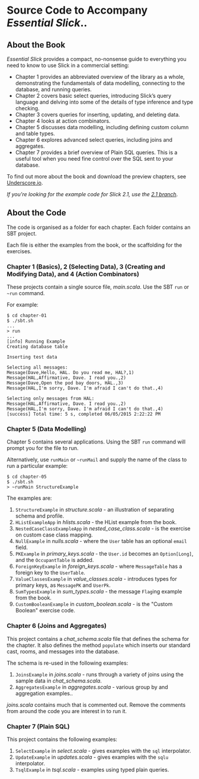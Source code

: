 # Source Code to Accompany _Essential Slick_..

## About the Book

_Essential Slick_ provides a compact, no-nonsense guide to everything you need to know to use Slick in a commercial setting:

*    Chapter 1 provides an abbreviated overview of the library as a whole, demonstrating the fundamentals of data modelling, connecting to the database, and running queries.
*    Chapter 2 covers basic select queries, introducing Slick’s query language and delving into some of the details of type inference and type checking.
*    Chapter 3 covers queries for inserting, updating, and deleting data.
*    Chapter 4 looks at action combinators.
*    Chapter 5 discusses data modelling, including defining custom column and table types.
*    Chapter 6 explores advanced select queries, including joins and aggregates.
*    Chapter 7 provides a brief overview of Plain SQL queries. This is a useful tool when you need fine control over the SQL sent to your database.

To find out more about the book and download the preview chapters, see [Underscore.io](https://underscore.io/books/essential-slick/).

  _If you're looking for the example code for Slick 2.1, use the [2.1 branch](https://github.com/underscoreio/essential-slick-code/tree/2.1)_.

## About the Code

The code is organised as a folder for each chapter. Each folder contains an SBT project.

Each file is either the examples from the book, or the scaffolding for the exercises.


### Chapter 1 (Basics), 2 (Selecting Data), 3 (Creating and Modifying Data), and 4 (Action Combinators)

These projects contain a single source file, _main.scala_. Use the SBT `run` or `~run` command.

For example:

```
$ cd chapter-01
$ ./sbt.sh
...
> run
...
[info] Running Example
Creating database table

Inserting test data

Selecting all messages:
Message(Dave,Hello, HAL. Do you read me, HAL?,1)
Message(HAL,Affirmative, Dave. I read you.,2)
Message(Dave,Open the pod bay doors, HAL.,3)
Message(HAL,I'm sorry, Dave. I'm afraid I can't do that.,4)

Selecting only messages from HAL:
Message(HAL,Affirmative, Dave. I read you.,2)
Message(HAL,I'm sorry, Dave. I'm afraid I can't do that.,4)
[success] Total time: 5 s, completed 06/05/2015 2:22:22 PM
```

### Chapter 5 (Data Modelling)

Chapter 5 contains several applications. Using the SBT `run` command will prompt you for the file to run.

Alternatively, use `runMain` or `~runMail` and supply the name of the class to run a particular example:

```
$ cd chapter-05
$ ./sbt.sh
> ~runMain StructureExample
```

The examples are:

1. `StructureExample` in _structure.scala_ - an illustration of separating schema and profile.
2. `HListExampleApp` in _hlists.scala_ - the HList example from the book.
3. `NestedCaseClassExampleApp` in _nested_case_class.scala_ - is the exercise on custom case class mapping.
4. `NullExample` in _nulls.scala_ - where the `User` table has an optional `email` field.
5. `PKExample` in _primary_keys.scala_ - the `User.id` becomes an `Option[Long]`, and the `OccupantTable` is added.
6. `ForeignKeyExample` in _foreign_keys.scala_ - where `MessageTable` has a foreign key to the `UserTable`.
7. `ValueClassesExample` in _value_classes.scala_ - introduces types for primary keys, as `MessagePK` and `UserPk`.
8. `SumTypesExample` in _sum_types.scala_ - the message `Flag`ing example from the book.
9. `CustomBooleanExample` in _custom_boolean.scala_ - is the "Custom Boolean" exercise code.

### Chapter 6 (Joins and Aggregates)

This project contains a _chat_schema.scala_ file that defines the schema for the chapter.
It also defines the method `populate` which inserts our standard cast, rooms, and messages into the database.

The schema is re-used in the following examples:

1. `JoinsExample` in _joins.scala_ - runs through a variety of joins using the sample data in _chat_schema.scala_.
2. `AggregatesExample` in _aggregates.scala_ - various group by and aggregation examples..

_joins.scala_ contains much that is commented out.  Remove the comments from around the code you are interest in to run it.


### Chapter 7 (Plain SQL)

This project contains the following examples:

1. `SelectExample` in _select.scala_ - gives examples with the `sql` interpolator.
2. `UpdateExample` in _updates.scala_ - gives examples with the `sqlu` interpolator.
3. `TsqlExample` in _tsql.scala_ - examples using typed plain queries.

